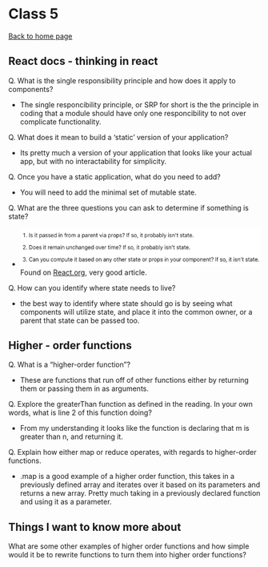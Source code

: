 # Class 5

[Back to home page](../README.md)

## React docs - thinking in react

Q. What is the single responsibility principle and how does it apply to components?

- The single responcibility principle, or SRP for short is the the principle in coding that a module should have only one responcibility to not over complicate functionality.

Q. What does it mean to build a ‘static’ version of your application?

- Its pretty much a version of your application that looks like your actual app, but with no interactability for simplicity.

Q. Once you have a static application, what do you need to add?

- You will need to add the minimal set of mutable state.

Q. What are the three questions you can ask to determine if something is state?

- ![3-rules-of-state](../301-pictures/3-rules-of-state.png)
Found on [React.org](https://reactjs.org/docs/thinking-in-react.html), very good article.

Q. How can you identify where state needs to live?

- the best way to identify where state should go is by seeing what components will utilize state, and place it into the common owner, or a parent that state can be passed too.

## Higher - order functions

Q. What is a “higher-order function”?

- These are functions that run off of other functions either by returning them or passing them in as arguments.

Q. Explore the greaterThan function as defined in the reading. In your own words, what is line 2 of this function doing?

- From my understanding it looks like the function is declaring that m is greater than n, and returning it.

Q. Explain how either map or reduce operates, with regards to higher-order functions.

- .map is a good example of a higher order function, this takes in a previously defined array and iterates over it based on its parameters and returns a new array. Pretty much taking in a previously declared function and using it as a parameter.

## Things I want to know more about

What are some other examples of higher order functions and how simple would it be to rewrite functions to turn them into higher order functions?
